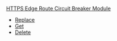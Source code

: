 <!-- Code generated for API Clients. DO NOT EDIT. -->


[HTTPS Edge Route Circuit Breaker Module](#api-edge-route-circuit-breaker-module)
- [Replace](#api-edge-route-circuit-breaker-module-replace)
- [Get](#api-edge-route-circuit-breaker-module-get)
- [Delete](#api-edge-route-circuit-breaker-module-delete)
